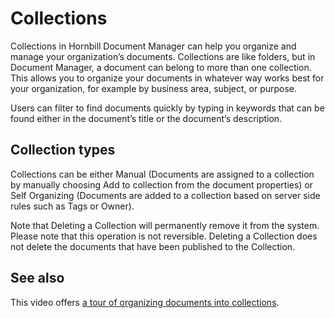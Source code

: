 # Collections
Collections in Hornbill Document Manager can help you organize and manage your organization’s documents. Collections are like folders, but in Document Manager, a document can belong to more than one collection. This allows you to organize your documents in whatever way works best for your organization, for example by business area, subject, or purpose. 

Users can filter to find documents quickly by typing in keywords that can be found either in the document’s title or the document’s description.
 



## Collection types
Collections can be either Manual (Documents are assigned to a collection by manually choosing Add to collection from the document properties) or Self Organizing (Documents are added to a collection based on server side rules such as Tags or Owner).

Note that Deleting a Collection will permanently remove it from the system. Please note that this operation is not reversible. Deleting a Collection does not delete the documents that have been published to the Collection.

## See also
This video offers [a tour of organizing documents into collections](https://www.youtube.com/watch?v=euz6UFJiy0Q/?target="_blank").